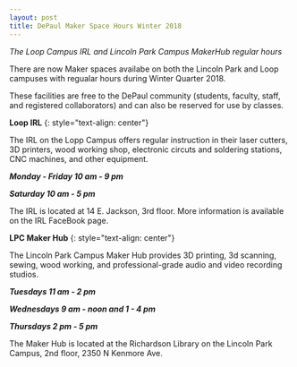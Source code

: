 ```yaml
---
layout: post
title: DePaul Maker Space Hours Winter 2018
---
```


*The Loop Campus IRL and Lincoln Park Campus MakerHub regular hours*  

There are now Maker spaces availabe on both the Lincoln Park and Loop campuses with regualar hours during Winter Quarter 2018.  

These facilities are free to the DePaul community (students, faculty, staff, and registered collaborators) and can also be reserved for use by classes.

**Loop IRL**
{: style="text-align: center"}

 The IRL on the Lopp Campus offers regular instruction in their laser cutters, 3D printers, wood working shop, electronic circuts and soldering stations, CNC machines, and other equipment.  
 

***Monday - Friday 10 am - 9 pm***

***Saturday 10 am - 5 pm***

The IRL is located at 14 E. Jackson, 3rd floor.  More information is available on the IRL FaceBook page.  
  
**LPC Maker Hub**
{: style="text-align: center"}

The Lincoln Park Campus Maker Hub provides 3D printing, 3d scanning, sewing, wood working, and professional-grade audio and video recording studios.

***Tuesdays 11 am - 2 pm***

***Wednesdays 9 am - noon and 1 - 4 pm***

***Thursdays 2 pm - 5 pm***

The Maker Hub is located at the Richardson Library on the Lincoln Park Campus, 2nd floor, 2350 N Kenmore Ave.


  
